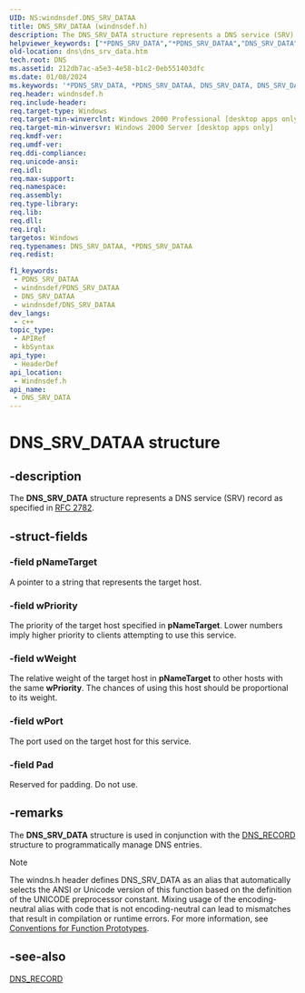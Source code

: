 ```yaml
---
UID: NS:windnsdef.DNS_SRV_DATAA
title: DNS_SRV_DATAA (windnsdef.h)
description: The DNS_SRV_DATA structure represents a DNS service (SRV) record as specified in RFC 2782. (ANSI)
helpviewer_keywords: ["*PDNS_SRV_DATA","*PDNS_SRV_DATAA","DNS_SRV_DATA","DNS_SRV_DATA structure [DNS]","DNS_SRV_DATAA","PDNS_SRV_DATA","PDNS_SRV_DATA structure pointer [DNS]","_dns_dns_srv_data","dns.dns_srv_data","windnsdef/DNS_SRV_DATA","windnsdef/PDNS_SRV_DATA"]
old-location: dns\dns_srv_data.htm
tech.root: DNS
ms.assetid: 212db7ac-a5e3-4e58-b1c2-0eb551403dfc
ms.date: 01/08/2024
ms.keywords: '*PDNS_SRV_DATA, *PDNS_SRV_DATAA, DNS_SRV_DATA, DNS_SRV_DATA structure [DNS], DNS_SRV_DATAA, PDNS_SRV_DATA, PDNS_SRV_DATA structure pointer [DNS], _dns_dns_srv_data, dns.dns_srv_data, windnsdef/DNS_SRV_DATA, windnsdef/PDNS_SRV_DATA'
req.header: windnsdef.h
req.include-header: 
req.target-type: Windows
req.target-min-winverclnt: Windows 2000 Professional [desktop apps only]
req.target-min-winversvr: Windows 2000 Server [desktop apps only]
req.kmdf-ver: 
req.umdf-ver: 
req.ddi-compliance: 
req.unicode-ansi: 
req.idl: 
req.max-support: 
req.namespace: 
req.assembly: 
req.type-library: 
req.lib: 
req.dll: 
req.irql: 
targetos: Windows
req.typenames: DNS_SRV_DATAA, *PDNS_SRV_DATAA
req.redist: 

f1_keywords:
 - PDNS_SRV_DATAA
 - windnsdef/PDNS_SRV_DATAA
 - DNS_SRV_DATAA
 - windnsdef/DNS_SRV_DATAA
dev_langs:
 - c++
topic_type:
 - APIRef
 - kbSyntax
api_type:
 - HeaderDef
api_location:
 - Windnsdef.h
api_name:
 - DNS_SRV_DATA
---
```


# DNS_SRV_DATAA structure


## -description

The 
<b>DNS_SRV_DATA</b> structure represents a DNS service (SRV) record as specified in <a href="https://www.ietf.org/rfc/rfc2782.txt">RFC 2782</a>.

## -struct-fields

### -field pNameTarget

A pointer to a string that represents the target host.

### -field wPriority

The priority of the target host specified in <b>pNameTarget</b>. Lower numbers imply higher priority to clients attempting to use this service.

### -field wWeight

The relative weight of the target host in <b>pNameTarget</b> to other hosts with the same <b>wPriority</b>. The chances of using this host should be proportional to its weight.

### -field wPort

The port used on the target host for this service.

### -field Pad

Reserved for padding. Do not use.

## -remarks

The 
<b>DNS_SRV_DATA</b> structure is used in conjunction with the 
<a href="/windows/win32/api/windnsdef/ns-windns-dns_recorda">DNS_RECORD</a> structure to programmatically manage DNS entries.





> [!NOTE]
> The windns.h header defines DNS_SRV_DATA as an alias that automatically selects the ANSI or Unicode version of this function based on the definition of the UNICODE preprocessor constant. Mixing usage of the encoding-neutral alias with code that is not encoding-neutral can lead to mismatches that result in compilation or runtime errors. For more information, see [Conventions for Function Prototypes](/windows/win32/intl/conventions-for-function-prototypes).

## -see-also

<a href="/windows/win32/api/windnsdef/ns-windns-dns_recorda">DNS_RECORD</a>

